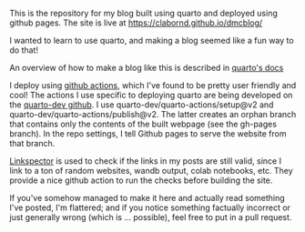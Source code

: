 This is the repository for my blog built using quarto and deployed using github pages.  The site is live at https://clabornd.github.io/dmcblog/

I wanted to learn to use quarto, and making a blog seemed like a fun way to do that!

An overview of how to make a blog like this is described in [quarto's docs](https://quarto.org/docs/websites/website-blog.html)

I deploy using [github actions](https://docs.github.com/en/actions), which I've found to be pretty user friendly and cool!  The actions I use specific to deploying quarto are being developed on the [quarto-dev github](https://github.com/quarto-dev/quarto-actions).  I use quarto-dev/quarto-actions/setup@v2 and quarto-dev/quarto-actions/publish@v2.  The latter creates an orphan branch that contains only the contents of the built webpage (see the gh-pages branch).  In the repo settings, I tell Github pages to serve the website from that branch.

[Linkspector](https://github.com/UmbrellaDocs/linkspector) is used to check if the links in my posts are still valid, since I link to a ton of random websites, wandb output, colab notebooks, etc.  They provide a nice github action to run the checks before building the site.

If you've somehow managed to make it here and actually read something I've posted, I'm flattered; and if you notice something factually incorrect or just generally wrong (which is ... possible), feel free to put in a pull request.
